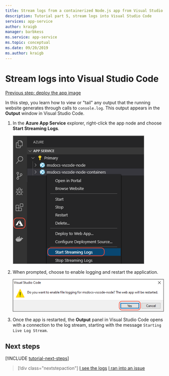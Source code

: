 ```yaml
---
title: Stream logs from a containerized Node.js app from Visual Studio Code
description: Tutorial part 5, stream logs into Visual Studio Code
services: app-service
author: kraigb
manager: barbkess
ms.service: app-service
ms.topic: conceptual
ms.date: 09/20/2019
ms.author: kraigb
---
```


# Stream logs into Visual Studio Code

[Previous step: deploy the app image](tutorial-vscode-docker-node-04.md)

In this step, you learn how to view or "tail" any output that the running website generates through calls to `console.log`. This output appears in the **Output** window in Visual Studio Code.

1. In the **Azure App Service** explorer, right-click the app node and choose **Start Streaming Logs**.

    ![View Streaming Logs](media/deploy-containers/stream-logs-command.png)

1. When prompted, choose to enable logging and restart the application.

    ![Prompt to enable logging and restart](media/deploy-azure/enable-restart.png)

1. Once the app is restarted, the **Output** panel in Visual Studio Code opens with a connection to the log stream, starting with the message `Starting Live Log Stream`.

## Next steps

[!INCLUDE [tutorial-next-steps](includes/tutorial-next-steps.md)]

> [!div class="nextstepaction"]
> [I see the logs](tutorial-vscode-docker-node-06.md) [I ran into an issue](https://www.research.net/r/PWZWZ52?tutorial=node-deployment-azureappservice&step=tailing-logs)
